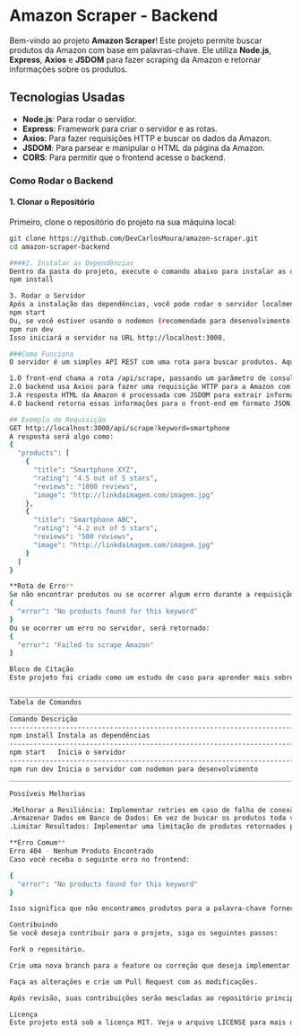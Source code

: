 # Amazon Scraper - Backend

Bem-vindo ao projeto **Amazon Scraper**! Este projeto permite buscar produtos da Amazon com base em palavras-chave. Ele utiliza **Node.js**, **Express**, **Axios** e **JSDOM** para fazer scraping da Amazon e retornar informações sobre os produtos.

## Tecnologias Usadas

- **Node.js**: Para rodar o servidor.
- **Express**: Framework para criar o servidor e as rotas.
- **Axios**: Para fazer requisições HTTP e buscar os dados da Amazon.
- **JSDOM**: Para parsear e manipular o HTML da página da Amazon.
- **CORS**: Para permitir que o frontend acesse o backend.

### Como Rodar o Backend

#### 1. Clonar o Repositório

Primeiro, clone o repositório do projeto na sua máquina local:

```bash
git clone https://github.com/DevCarlosMoura/amazon-scraper.git
cd amazon-scraper-backend

####2. Instalar as Dependências
Dentro da pasta do projeto, execute o comando abaixo para instalar as dependências necessárias:
npm install

3. Rodar o Servidor
Após a instalação das dependências, você pode rodar o servidor localmente com o comando:
npm start
Ou, se você estiver usando o nodemon (recomendado para desenvolvimento), pode usar:
npm run dev
Isso iniciará o servidor na URL http://localhost:3000.

###Como Funciona
O servidor é um simples API REST com uma rota para buscar produtos. Aqui está a explicação do fluxo de trabalho:

1.O front-end chama a rota /api/scrape, passando um parâmetro de consulta chamado keyword (palavra-chave do produto que deseja buscar na Amazon).
2.O backend usa Axios para fazer uma requisição HTTP para a Amazon com a palavra-chave fornecida.
3.A resposta HTML da Amazon é processada com JSDOM para extrair informações dos produtos listados.
4.O backend retorna essas informações para o front-end em formato JSON, que inclui o título do produto, avaliação, número de avaliações e a imagem do produto.

## Exemplo de Requisição
GET http://localhost:3000/api/scrape?keyword=smartphone
A resposta será algo como:
{
  "products": [
    {
      "title": "Smartphone XYZ",
      "rating": "4.5 out of 5 stars",
      "reviews": "1000 reviews",
      "image": "http://linkdaimagem.com/imagem.jpg"
    },
    {
      "title": "Smartphone ABC",
      "rating": "4.2 out of 5 stars",
      "reviews": "500 reviews",
      "image": "http://linkdaimagem.com/imagem.jpg"
    }
  ]
}

**Rota de Erro**
Se não encontrar produtos ou se ocorrer algum erro durante a requisição, o backend retornará um erro no formato:
{
  "error": "No products found for this keyword"
}
Ou se ocorrer um erro no servidor, será retornado:
{
  "error": "Failed to scrape Amazon"
}

Bloco de Citação
Este projeto foi criado como um estudo de caso para aprender mais sobre scraping.

______________________________________________________________________________________________
Tabela de Comandos
______________________________________________________________________________________________
Comando	Descrição
----------------------------------------------------------------------------------------------
npm install	Instala as dependências
----------------------------------------------------------------------------------------------
npm start	Inicia o servidor
----------------------------------------------------------------------------------------------
npm run dev	Inicia o servidor com nodemon para desenvolvimento
______________________________________________________________________________________________

Possíveis Melhorias

.Melhorar a Resiliência: Implementar retries em caso de falha de conexão ou erros temporários na Amazon.
.Armazenar Dados em Banco de Dados: Em vez de buscar os produtos toda vez que o usuário fizer uma pesquisa, podemos armazenar as informações em um banco de dados para otimizar a performance.
.Limitar Resultados: Implementar uma limitação de produtos retornados para evitar sobrecarga de dados.

**Erro Comum**
Erro 404 - Nenhum Produto Encontrado
Caso você receba o seguinte erro no frontend:

{
  "error": "No products found for this keyword"
}

Isso significa que não encontramos produtos para a palavra-chave fornecida. Tente outra palavra-chave ou verifique a conexão com o servidor.

Contribuindo
Se você deseja contribuir para o projeto, siga os seguintes passos:

Fork o repositório.

Crie uma nova branch para a feature ou correção que deseja implementar.

Faça as alterações e crie um Pull Request com as modificações.

Após revisão, suas contribuições serão mescladas ao repositório principal.

Licença
Este projeto está sob a licença MIT. Veja o arquivo LICENSE para mais detalhes.
